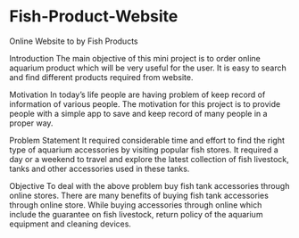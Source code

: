 # Fish-Product-Website
Online Website to by Fish Products

Introduction
The main objective of this mini project is to order online aquarium product which will be very useful for the user. It is easy to search and find different products required from website. 

Motivation
In today’s life people are having problem of keep record of information of various people. The motivation for this project is to provide people with a simple app to save and keep record of many people in a proper way.


Problem Statement
It required considerable time and effort to find the right type of aquarium accessories by visiting popular fish stores. It required a day or a weekend to travel and explore the latest collection of fish livestock, tanks and other accessories used in these tanks.

Objective
To deal with the above problem buy fish tank accessories through online stores. There are many benefits of buying fish tank accessories through online store. While buying accessories through online which include the guarantee on fish livestock, return policy of the aquarium equipment and cleaning devices.
